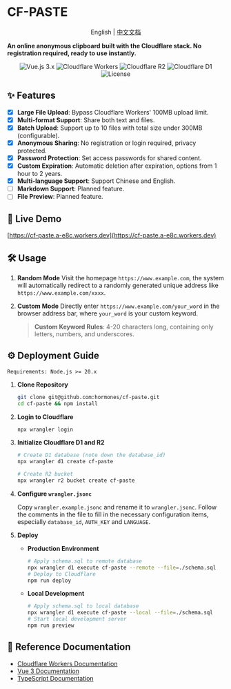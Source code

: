 # CF-PASTE

<p align="center">English | <a href="README_zh-cn.md">中文文档</a></p>

**An online anonymous clipboard built with the Cloudflare stack. No registration required, ready to use instantly.**

<p align="center">
  <img src="https://img.shields.io/badge/Vue.js-3.x-green" alt="Vue.js 3.x">
  <img src="https://img.shields.io/badge/Cloudflare-Workers-orange" alt="Cloudflare Workers">
  <img src="https://img.shields.io/badge/storage-R2-blue" alt="Cloudflare R2">
  <img src="https://img.shields.io/badge/database-D1-blue" alt="Cloudflare D1">
  <img src="https://img.shields.io/github/license/hormones/cf-paste" alt="License">
</p>


## ✨ Features

- [x] **Large File Upload**: Bypass Cloudflare Workers' 100MB upload limit.
- [x] **Multi-format Support**: Share both text and files.
- [x] **Batch Upload**: Support up to 10 files with total size under 300MB (configurable).
- [x] **Anonymous Sharing**: No registration or login required, privacy protected.
- [x] **Password Protection**: Set access passwords for shared content.
- [x] **Custom Expiration**: Automatic deletion after expiration, options from 1 hour to 2 years.
- [x] **Multi-language Support**: Support Chinese and English.
- [ ] **Markdown Support**: Planned feature.
- [ ] **File Preview**: Planned feature.

## 🚀 Live Demo

[https://cf-paste.a-e8c.workers.dev](https://cf-paste.a-e8c.workers.dev)

## 🛠️ Usage

1.  **Random Mode**
    Visit the homepage `https://www.example.com`, the system will automatically redirect to a randomly generated unique address like `https://www.example.com/xxxx`.

2.  **Custom Mode**
    Directly enter `https://www.example.com/your_word` in the browser address bar, where `your_word` is your custom keyword.

    > **Custom Keyword Rules**: 4-20 characters long, containing only letters, numbers, and underscores.

## ⚙️ Deployment Guide

    Requirements: Node.js >= 20.x

1.  **Clone Repository**

    ```bash
    git clone git@github.com:hormones/cf-paste.git
    cd cf-paste && npm install
    ```

2.  **Login to Cloudflare**

    ```bash
    npx wrangler login
    ```

3.  **Initialize Cloudflare D1 and R2**

    ```bash
    # Create D1 database (note down the database_id)
    npx wrangler d1 create cf-paste

    # Create R2 bucket
    npx wrangler r2 bucket create cf-paste
    ```

4.  **Configure `wrangler.jsonc`**

    Copy `wrangler.example.jsonc` and rename it to `wrangler.jsonc`. Follow the comments in the file to fill in the necessary configuration items, especially `database_id`, `AUTH_KEY` and `LANGUAGE`.

5.  **Deploy**

    - **Production Environment**

      ```bash
      # Apply schema.sql to remote database
      npx wrangler d1 execute cf-paste --remote --file=./schema.sql
      # Deploy to Cloudflare
      npm run deploy
      ```

    - **Local Development**
      ```bash
      # Apply schema.sql to local database
      npx wrangler d1 execute cf-paste --local --file=./schema.sql
      # Start local development server
      npm run preview
      ```

## 🙏 Reference Documentation

- [Cloudflare Workers Documentation](https://developers.cloudflare.com/workers/)
- [Vue 3 Documentation](https://vuejs.org/)
- [TypeScript Documentation](https://www.typescriptlang.org/docs/)
